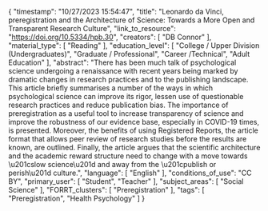 {
    "timestamp": "10/27/2023 15:54:47",
    "title": "Leonardo da Vinci, preregistration and the Architecture of Science: Towards a More Open and Transparent Research Culture",
    "link_to_resource": "https://doi.org/10.5334/hpb.30",
    "creators": [
        "DB Connor"
    ],
    "material_type": [
        "Reading"
    ],
    "education_level": [
        "College / Upper Division (Undergraduates)",
        "Graduate / Professional",
        "Career /Technical",
        "Adult Education"
    ],
    "abstract": "There has been much talk of psychological science undergoing a renaissance with recent years being marked by dramatic changes in research practices and to the publishing landscape. This article briefly summarises a number of the ways in which psychological science can improve its rigor, lessen use of questionable research practices and reduce publication bias. The importance of preregistration as a useful tool to increase transparency of science and improve the robustness of our evidence base, especially in COVID-19 times, is presented. Moreover, the benefits of using Registered Reports, the article format that allows peer review of research studies before the results are known, are outlined. Finally, the article argues that the scientific architecture and the academic reward structure need to change with a move towards \u201cslow science\u201d and away from the \u201cpublish or perish\u201d culture.",
    "language": [
        "English"
    ],
    "conditions_of_use": "CC BY",
    "primary_user": [
        "Student",
        "Teacher"
    ],
    "subject_areas": [
        "Social Science"
    ],
    "FORRT_clusters": [
        "Preregistration"
    ],
    "tags": [
        "Preregistration",
        "Health Psychology"
    ]
}